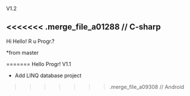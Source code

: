
V1.2

<<<<<<< .merge_file_a01288 // C-sharp
----
Hi Hello! R u Progr.?

*from master

=======
Hello Progr! V1.1
- Add LINQ database project
>>>>>>> .merge_file_a09308 // Android
